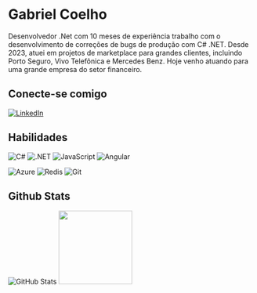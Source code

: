 # Gabriel Coelho
Desenvolvedor .Net com 10 meses de experiência trabalho com o desenvolvimento de correções de bugs de produção com C# .NET. Desde 2023, atuei em projetos de marketplace para grandes clientes, incluindo Porto Seguro, Vivo Telefônica e Mercedes Benz. Hoje venho atuando para uma grande empresa do setor financeiro.
 
 
## Conecte-se comigo
 
[![LinkedIn](https://img.shields.io/badge/LinkedIn-0077B5?style=for-the-badge&logo=linkedin&logoColor=white)](https://www.linkedin.com/in/gabriel-rodrigues-prado-coelho-96a6b1206/)
 
## Habilidades
 
![C#](https://img.shields.io/badge/C%23-purple?style=for-the-badge&logo=c-sharp&logoColor=white)
 ![.NET](https://img.shields.io/badge/.NET-5C2D91?style=for-the-badge&logo=.net&logoColor=white)
![JavaScript](https://img.shields.io/badge/JavaScript-F7DF1E?style=for-the-badge&logo=javascript&logoColor=black)
![Angular](https://img.shields.io/badge/Angular-DD0031?style=for-the-badge&logo=angular&logoColor=white)
 
![Azure](https://img.shields.io/badge/Azure-blue?style=for-the-badge&logo=microsoft%20azure&logoColor=blue&labelColor=FFFFFF&link=https%3A%2F%2Fimages.app.goo.gl%2FK7PN1jYJd57x4q7A8)
![Redis](https://img.shields.io/badge/redis-%23DD0031.svg?style=for-the-badge&logo=redis&logoColor=white)
![Git](https://img.shields.io/badge/GIT-E44C30?style=for-the-badge&logo=git&logoColor=white)
 
## Github Stats
 
![GitHub Stats](https://github-readme-stats.vercel.app/api?username=GabrielPradoDev&theme=transparent&bg_color=000&border_color=0&show_icons=true&icon_color=blueDC&title_color=blue&text_color=FFF)
<img height="150em" src="https://github-readme-stats.vercel.app/api/top-langs/?username=GabrielPradoDev&theme=transparent&bg_color=000&border_color=0&show_icons=true&icon_color=blueDC&title_color=blue&text_color=FFF"/>
 
